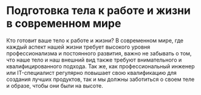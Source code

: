 # Подготовка тела к работе и жизни в современном мире

Кто готовит ваше тело к работе и жизни?
В современном мире, где каждый аспект нашей жизни требует высокого уровня профессионализма и постоянного развития, важно не забывать о том, что наше тело и наш внешний вид также требуют внимательного и квалифицированного подхода. Так же, как профессиональный инженер или IT-специалист регулярно повышает свою квалификацию для создания лучших продуктов, так и мы должны заботиться о своем теле и образе, чтобы они были на высоте.
